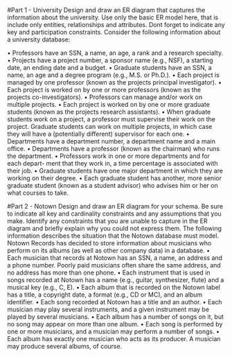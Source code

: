 #Part 1 - University
Design and draw an ER diagram that captures the information about the university. Use only the basic ER model
here, that is include only entities, relationships and attributes. Dont forget to indicate any key and participation
constraints. Consider the following information about a university database:

• Professors have an SSN, a name, an age, a rank and a research specialty. <bar>
• Projects have a project number, a sponsor name (e.g., NSF), a starting date, an ending date and a budget.<bar>
• Graduate students have an SSN, a name, an age and a degree program (e.g., M.S. or Ph.D.).<bar>
• Each project is managed by one professor (known as the projects principal investigator).<bar>
• Each project is worked on by one or more professors (known as the projects co-investigators).<bar>
• Professors can manage and/or work on multiple projects.<bar>
• Each project is worked on by one or more graduate students (known as the projects research assistants).<bar>
• When graduate students work on a project, a professor must supervise their work on the project. Graduate
students can work on multiple projects, in which case they will have a (potentially different) supervisor for
each one.<bar>
• Departments have a department number, a department name and a main office.<bar>
• Departments have a professor (known as the chairman) who runs the department.<bar>
• Professors work in one or more departments and for each depart- ment that they work in, a time percentage
is associated with their job.<bar>
• Graduate students have one major department in which they are working on their degree.<bar>
• Each graduate student has another, more senior graduate student (known as a student advisor) who advises
him or her on what courses to take.<bar>

#Part 2 - Notown
Design and draw an ER diagram for your schema. Be sure to indicate all key and cardinality constraints and
any assumptions that you make. Identify any constraints that you are unable to capture in the ER diagram and
briefly explain why you could not express them. The following information describes the situation that the Notown
database must model. Notown Records has decided to store information about musicians who perform on its
albums (as well as other company data) in a database.<bar>
• Each musician that records at Notown has an SSN, a name, an address and a phone number. Poorly paid
musicians often share the same address, and no address has more than one phone.<bar>
• Each instrument that is used in songs recorded at Notown has a name (e.g., guitar, synthesizer, flute) and a
musical key (e.g., C, E).<bar>
• Each album that is recorded on the Notown label has a title, a copyright date, a format (e.g., CD or MC),
and an album identifier.<bar>
• Each song recorded at Notown has a title and an author.<bar>
• Each musician may play several instruments, and a given instrument may be played by several musicians.<bar>
• Each album has a number of songs on it, but no song may appear on more than one album.<bar>
• Each song is performed by one or more musicians, and a musician may perform a number of songs.<bar>
• Each album has exactly one musician who acts as its producer. A musician may produce several albums, of
course.<bar>

